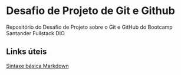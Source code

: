 # Desafio de Projeto de Git e Github

Repositório do Desafio de Projeto sobre o Git e GitHub do Bootcamp Santander Fullstack DIO

## Links úteis
[Sintaxe básica Markdown](https://www.markdownguide.org/getting-started/)
